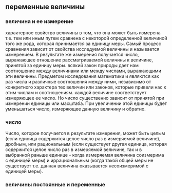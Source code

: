 ## переменные величины
### величина и ее измерение
характерное свойство величины в том, что она может быть измерена т.е. тем или иным путем сравнена с некоторой определенной величиной того же рода, которая принимается за единицу меры. Самый процесс сравнения зависит от свойства исследуемой величины и называется измерением. В результате же измерения получается число, выражающее отношение рассматриваемой величины к величине, принятой за единицу меры.
всякий закон природы дает нам соотношение между величинами или между числами, выражающими эти величины. Предметом исследования математики и являются как раз числа и различные соотношения между ними, независимо от конкретного характера тех величин или законов, которые привели нас к этим числам и соотношениям.
каждой величине соответствует  измеряющее ее число. Но число существенно зависит от принятой при измерении единицы или масштаба.
При увеличении этой единицы будет уменьшаться число, измеряющее данную величину и обратно.
### число
Число, которое получается в результате измерения, может быть целым (если единица содержится целое число раз в измеряемой величине), дробным, или рациональным (если существует другая единица, которая содержится целое число раз в измеряемой величине, так и в выбранной раньше единице - когда измеряемая величина соизмерима с единицей меры) и иррациональным (когда такой общей меры не существует т.е. данная величина оказывается несоизмеримой с единицей меры).


### величины постоянные и переменные